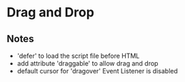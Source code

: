 # Drag and Drop

## Notes
- 'defer' to load the script file before HTML
- add attribute 'draggable' to allow drag and drop
- default cursor for 'dragover' Event Listener is disabled
